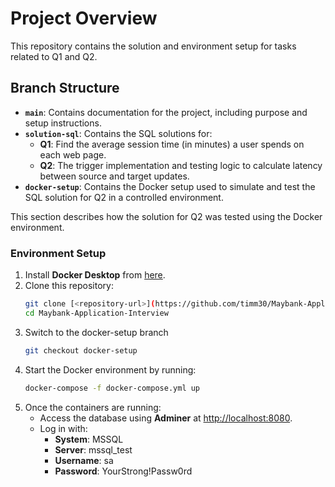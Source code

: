 # Project Overview

This repository contains the solution and environment setup for tasks related to Q1 and Q2.

## Branch Structure

- **`main`**: Contains documentation for the project, including purpose and setup instructions.
- **`solution-sql`**: Contains the SQL solutions for:
  - **Q1**: Find the average session time (in minutes) a user spends on each web page. 
  - **Q2**: The trigger implementation and testing logic to calculate latency between source and target updates.
- **`docker-setup`**: Contains the Docker setup used to simulate and test the SQL solution for Q2 in a controlled environment.

This section describes how the solution for Q2 was tested using the Docker environment.

### **Environment Setup**
1. Install **Docker Desktop** from [here](https://www.docker.com/products/docker-desktop/).
2. Clone this repository:
   ```bash
   git clone [<repository-url>](https://github.com/timm30/Maybank-Application-Interview.git)
   cd Maybank-Application-Interview

3. Switch to the docker-setup branch
   ```bash
   git checkout docker-setup

4. Start the Docker environment by running:
   ```bash
   docker-compose -f docker-compose.yml up

5. Once the containers are running:
   - Access the database using **Adminer** at [http://localhost:8080](http://localhost:8080).
   - Log in with:
     - **System**: MSSQL
     - **Server**: mssql_test
     - **Username**: sa
     - **Password**: YourStrong!Passw0rd
